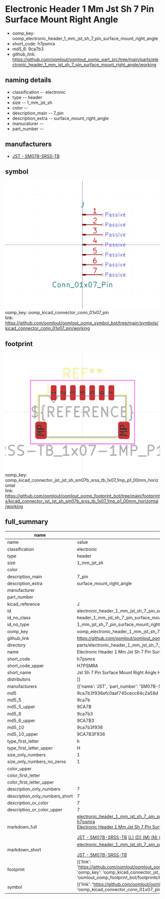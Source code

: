 # Electronic Header 1 Mm Jst Sh 7 Pin Surface Mount Right Angle

  
* oomp_key: oomp_electronic_header_1_mm_jst_sh_7_pin_surface_mount_right_angle 
* short_code: h7psmra
* md5_6: 9ca7b3  
* github_link: https://github.com/oomlout/oomlout_oomp_part_src/tree/main/parts/electronic_header_1_mm_jst_sh_7_pin_surface_mount_right_angle/working  
## naming details
* classification -- electronic
* type -- header
* size -- 1_mm_jst_sh
* color -- 
* description_main -- 7_pin
* description_extra -- surface_mount_right_angle
* manucaturer -- 
* part_number -- 


## manufacturers
* [JST - SM07B-SRSS-TB](https://www.jst-mfg.com/product/index.php?series=231)  

## symbol

![](symbol/0/working/working_600.png)  
oomp_key: oomp_kicad_connector_conn_01x07_pin  
link: https://github.com/oomlout/oomlout_oomp_symbol_bot/tree/main/symbols/kicad_connector_conn_01x07_pin/working  

## footprint

![](footprint/0/working/working_600.png)  
oomp_key: oomp_kicad_connector_jst_jst_sh_sm07b_srss_tb_1x07_1mp_p1_00mm_horizontal  
link: https://github.com/oomlout/oomlout_oomp_footprint_bot/tree/main/footprints/kicad_connector_jst_jst_sh_sm07b_srss_tb_1x07_1mp_p1_00mm_horizontal/working  

## full_summary
| name | value | 
| --- | --- | 
| name | value | 
| classification | electronic | 
| type | header | 
| size | 1_mm_jst_sh | 
| color |  | 
| description_main | 7_pin | 
| description_extra | surface_mount_right_angle | 
| manufacturer |  | 
| part_number |  | 
| kicad_reference | J | 
| id | electronic_header_1_mm_jst_sh_7_pin_surface_mount_right_angle | 
| id_no_class | header_1_mm_jst_sh_7_pin_surface_mount_right_angle | 
| id_no_type | 1_mm_jst_sh_7_pin_surface_mount_right_angle | 
| oomp_key | oomp_electronic_header_1_mm_jst_sh_7_pin_surface_mount_right_angle | 
| github_link | https://github.com/oomlout/oomlout_oomp_part_src/tree/main/parts/electronic_header_1_mm_jst_sh_7_pin_surface_mount_right_angle/working | 
| directory | parts/electronic_header_1_mm_jst_sh_7_pin_surface_mount_right_angle | 
| name | Electronic Header 1 Mm Jst Sh 7 Pin Surface Mount Right Angle | 
| short_code | h7psmra | 
| short_code_upper | H7PSMRA | 
| short_name | Jst Sh 7 Pin Surface Mount Right Angle Header 1 Mm Pitch | 
| distributors | [] | 
| manufacturers | [{'name': 'JST', 'part_number': 'SM07B-SRSS-TB', 'link': 'https://www.jst-mfg.com/product/index.php?series=231', 'id': 'manufacturer_jst'}] | 
| md5 | 9ca7b3f936efc0aaf745cecc64c2a58d | 
| md5_5 | 9ca7b | 
| md5_5_upper | 9CA7B | 
| md5_6 | 9ca7b3 | 
| md5_6_upper | 9CA7B3 | 
| md5_10 | 9ca7b3f936 | 
| md5_10_upper | 9CA7B3F936 | 
| type_first_letter | h | 
| type_first_letter_upper | H | 
| size_only_numbers | 1 | 
| size_only_numbers_no_zeros | 1 | 
| color_upper |  | 
| color_first_letter |  | 
| color_first_letter_upper |  | 
| description_only_numbers | 7 | 
| description_only_numbers_short | 7 | 
| description_or_color | 7 | 
| description_or_color_upper | 7 | 
| markdown_full | [electronic_header_1_mm_jst_sh_7_pin_surface_mount_right_angle](https://github.com/oomlout/oomlout_oomp_part_src/tree/main/parts/electronic_header_1_mm_jst_sh_7_pin_surface_mount_right_angle/working)<br>[h7psmra](https://github.com/oomlout/oomlout_oomp_part_src/tree/main/parts/electronic_header_1_mm_jst_sh_7_pin_surface_mount_right_angle/working)<br>[Electronic Header 1 Mm Jst Sh 7 Pin Surface Mount Right Angle](https://github.com/oomlout/oomlout_oomp_part_src/tree/main/parts/electronic_header_1_mm_jst_sh_7_pin_surface_mount_right_angle/working)<br><br>[JST - SM07B-SRSS-TB](https://www.jst-mfg.com/product/index.php?series=231) [(L)  ](https://www.lcsc.com/search?q=SM07B-SRSS-TB)[(D)  ](https://www.digikey.com/en/products?keywords=SM07B-SRSS-TB)[(M)  ](https://www.mouser.com/Search/Refine?Keyword=SM07B-SRSS-TB)[(N)  ](https://www.newark.com/search?st=SM07B-SRSS-TB)[(SZ)  ](https://so.szlcsc.com/global.html?k=SM07B-SRSS-TB)<br> | 
| markdown_short | [electronic_header_1_mm_jst_sh_7_pin_surface_mount_right_angle](https://github.com/oomlout/oomlout_oomp_part_src/tree/main/parts/electronic_header_1_mm_jst_sh_7_pin_surface_mount_right_angle/working)<br><br>[JST - SM07B-SRSS-TB](https://www.jst-mfg.com/product/index.php?series=231) | 
| footprint | [{'link': 'https://github.com/oomlout/oomlout_oomp_footprint_bot/tree/main/foootprntss/kicad_connector_jst_jst_sh_sm07b_srss_tb_1x07_1mp_p1_00mm_horizontal', 'oomp_key': 'oomp_kicad_connector_jst_jst_sh_sm07b_srss_tb_1x07_1mp_p1_00mm_horizontal', 'directory': 'oomlout_oomp_footprint_bot/footprints/kicad_connector_jst_jst_sh_sm07b_srss_tb_1x07_1mp_p1_00mm_horizontal//working/working.kicad_mod'}] | 
| symbol | [{'link': 'https://github.com/oomlout/oomlout_oomp_symbol_bot/tree/main/symbols/kicad_connector_conn_01x07_pin', 'oomp_key': 'oomp_kicad_connector_conn_01x07_pin', 'directory': 'oomlout_oomp_symbol_bot/symbols/kicad_connector_conn_01x07_pin//working/working.kicad_sym'}] | 
